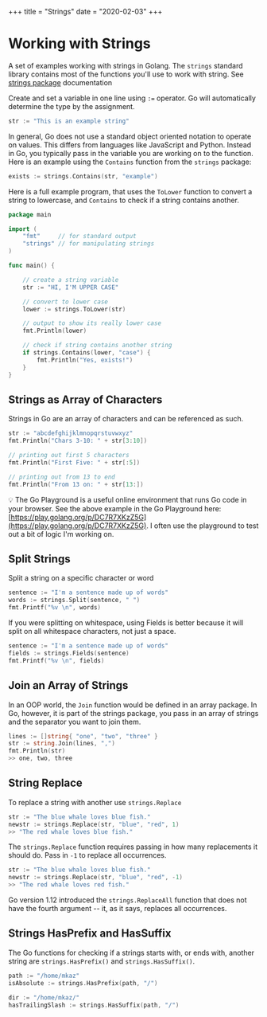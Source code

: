 +++
title = "Strings"
date = "2020-02-03"
+++

# Working with Strings

A set of examples working with strings in Golang. The `strings` standard library contains most of the functions you'll use to work with string. See [strings package](http://golang.org/pkg/strings/) documentation

Create and set a variable in one line using `:=` operator. Go will automatically determine the type by the assignment.

```go
str := "This is an example string"
```

In general, Go does not use a standard object oriented notation to operate on values. This differs from languages like JavaScript and Python. Instead in Go, you typically pass in the variable you are working on to the function. Here is an example using the `Contains` function from the `strings` package:

```go
exists := strings.Contains(str, "example")
```

Here is a full example program, that uses the `ToLower` function to convert a string to lowercase, and `Contains` to check if a string contains another.

```go
package main

import (
    "fmt"     // for standard output
    "strings" // for manipulating strings
)

func main() {

    // create a string variable
    str := "HI, I'M UPPER CASE"

    // convert to lower case
    lower := strings.ToLower(str)

    // output to show its really lower case
    fmt.Println(lower)

    // check if string contains another string
    if strings.Contains(lower, "case") {
        fmt.Println("Yes, exists!")
    }
}
```

## Strings as Array of Characters

Strings in Go are an array of characters and can be referenced as such.

```go
str := "abcdefghijklmnopqrstuvwxyz"
fmt.Println("Chars 3-10: " + str[3:10])

// printing out first 5 characters
fmt.Println("First Five: " + str[:5])

// printing out from 13 to end
fmt.Println("From 13 on: " + str[13:])
```

💡 The Go Playground is a useful online environment that runs Go code in your browser. See the above example in the Go Playground here: [https://play.golang.org/p/DC7R7XKzZ5G](https://play.golang.org/p/DC7R7XKzZ5G). I often use the playground to test out a bit of logic I'm working on.

## Split Strings

Split a string on a specific character or word

```go
sentence := "I'm a sentence made up of words"
words := strings.Split(sentence, " ")
fmt.Printf("%v \n", words)
```

If you were splitting on whitespace, using Fields is better because it will split on all whitespace characters, not just a space.

```go
sentence := "I'm a sentence made up of words"
fields := strings.Fields(sentence)
fmt.Printf("%v \n", fields)
```

## Join an Array of Strings

In an OOP world, the `Join` function would be defined in an array package. In Go, however, it is part of the strings package, you pass in an array of strings and the separator you want to join them.

```go
lines := []string{ "one", "two", "three" }
str := string.Join(lines, ",")
fmt.Println(str)
>> one, two, three
```

## String Replace

To replace a string with another use `strings.Replace`

```go
str := "The blue whale loves blue fish."
newstr := strings.Replace(str, "blue", "red", 1)
>> "The red whale loves blue fish."
```

The `strings.Replace` function requires passing in how many replacements it should do. Pass in `-1` to replace all occurrences.

```go
str := "The blue whale loves blue fish."
newstr := strings.Replace(str, "blue", "red", -1)
>> "The red whale loves red fish."
```

Go version 1.12 introduced the `strings.ReplaceAll` function that does not have the fourth argument -- it, as it says, replaces all occurrences.

## Strings HasPrefix and HasSuffix

The Go functions for checking if a strings starts with, or ends with, another string are `strings.HasPrefix()` and `strings.HasSuffix()`.

```go
path := "/home/mkaz"
isAbsolute := strings.HasPrefix(path, "/")

dir := "/home/mkaz/"
hasTrailingSlash := strings.HasSuffix(path, "/")
```
